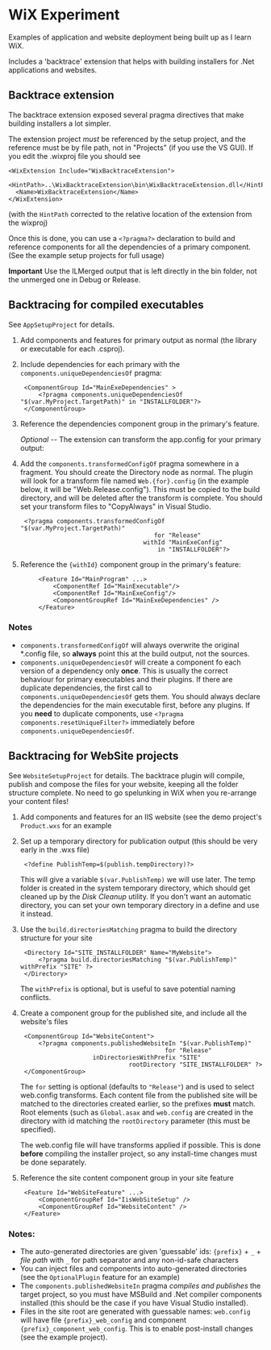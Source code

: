﻿WiX Experiment
==============

Examples of application and website deployment being built up as I learn WiX.

Includes a 'backtrace' extension that helps with building installers for .Net applications and websites.


Backtrace extension
-------------------
The backtrace extension exposed several pragma directives that make building installers a lot simpler.

The extension project *must* be referenced by the setup project, and the reference must be
by file path, not in "Projects" (if you use the VS GUI). If you edit the .wixproj file you should see

    <WixExtension Include="WixBacktraceExtension">
      <HintPath>..\WixBacktraceExtension\bin\WixBacktraceExtension.dll</HintPath>
      <Name>WixBacktraceExtension</Name>
    </WixExtension>

(with the `HintPath` corrected to the relative location of the extension from the wixproj)

Once this is done, you can use a `<?pragma?>` declaration to build and reference components
for all the dependencies of a primary component. (See the example setup projects for full usage)

**Important** Use the ILMerged output that is left directly in the bin folder,
not the unmerged one in Debug or Release.

Backtracing for compiled executables
------------------------------------
See `AppSetupProject` for details.

1. Add components and features for primary output as normal (the library or executable for each .csproj).

2. Include dependencies for each primary with the `components.uniqueDependenciesOf` pragma:

        <ComponentGroup Id="MainExeDependencies" >
            <?pragma components.uniqueDependenciesOf "$(var.MyProject.TargetPath)" in "INSTALLFOLDER"?>
        </ComponentGroup>

3. Reference the dependencies component group in the primary's feature.


   *Optional* -- The extension can transform the app.config for your primary output:

4. Add the `components.transformedConfigOf` pragma somewhere in a fragment. You should create the
   Directory node as normal. The plugin will look for a transform file named `Web.{for}.config`
   (in the example below, it will be "Web.Release.config"). This must be copied to the build directory,
   and will be deleted after the transform is complete. You should set your transform files
   to "CopyAlways" in Visual Studio.

        <?pragma components.transformedConfigOf "$(var.MyProject.TargetPath)"
                                            for "Release"
                                         withId "MainExeConfig"
                                             in "INSTALLFOLDER"?>

5. Reference the `{withId}` component group in the primary's feature:

            <Feature Id="MainProgram" ...>
                <ComponentRef Id="MainExecutable"/>
                <ComponentRef Id="MainExeConfig"/>
                <ComponentGroupRef Id="MainExeDependencies" />
            </Feature>

### Notes
* `components.transformedConfigOf` will always overwrite the original \*.config file, so **always** 
  point this at the build output, not the sources.
* `components.uniqueDependenciesOf` will create a component fo each version of a dependency
  only **once**. This is usually the correct behaviour for 
  primary executables and their plugins. If there are duplicate dependencies, the first call to 
  `components.uniqueDependenciesOf` gets them. You should always declare the dependencies for the 
  main executable first, before any plugins. If you **need** to duplicate components, use
  `<?pragma components.resetUniqueFilter?>` immediately before `components.uniqueDependenciesOf`.

Backtracing for WebSite projects
--------------------------------
See `WebsiteSetupProject` for details. The backtrace plugin will compile, publish and compose 
the files for your website, keeping all the folder structure complete. No need to go spelunking
in WiX when you re-arrange your content files!

1. Add components and features for an IIS website (see the demo project's `Product.wxs` for an example

2. Set up a temporary directory for publication output (this should be very early in the .wxs file)

        <?define PublishTemp=$(publish.tempDirectory)?>
   
   This will give a variable `$(var.PublishTemp)` we will use later. The temp folder is created in the 
   system temporary directory, which should get cleaned up by the *Disk Cleanup* utility. If you don't
   want an automatic directory, you can set your own temporary directory in a define and use it instead.

3. Use the `build.directoriesMatching` pragma to build the directory structure for your site

        <Directory Id="SITE_INSTALLFOLDER" Name="MyWebsite">
            <?pragma build.directoriesMatching "$(var.PublishTemp)" withPrefix "SITE" ?>
        </Directory>

   The `withPrefix` is optional, but is useful to save potential naming conflicts.

4. Create a component group for the published site, and include all the website's files

        <ComponentGroup Id="WebsiteContent">
            <?pragma components.publishedWebsiteIn "$(var.PublishTemp)"
                                               for "Release"
                           inDirectoriesWithPrefix "SITE"
                                     rootDirectory "SITE_INSTALLFOLDER" ?>
        </ComponentGroup>

   The `for` setting is optional (defaults to `"Release"`) and is used to select web.config transforms.
   Each content file from the published site will be matched to the directories created earlier, so the
   prefixes **must** match. Root elements (such as `Global.asax` and `web.config` are created in the 
   directory with id matching the `rootDirectory` parameter (this must be specified).

   The web.config file will have transforms applied if possible. This is done **before** compiling the
   installer project, so any install-time changes must be done separately.

5. Reference the site content component group in your site feature

        <Feature Id="WebSiteFeature" ...>
            <ComponentGroupRef Id="IisWebSiteSetup" />
            <ComponentGroupRef Id="WebsiteContent" />
        </Feature>

### Notes:
* The auto-generated directories are given 'guessable' ids: `{prefix}` + `_` + *file path* with `_` for
  path separator and any non-id-safe characters
* You can inject files and components into auto-generated directories
  (see the `OptionalPlugin` feature for an example)
* The `components.publishedWebsiteIn` pragma *compiles and publishes* the target project, so you must have
  MSBuild and .Net compiler components installed (this should be the case if you have Visual Studio installed).
* Files in the site root are generated with guessable names: `web.config` will have file `{prefix}_web_config`
  and component `{prefix}_component_web_config`. This is to enable post-install changes (see the example project).



